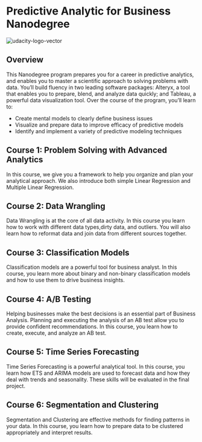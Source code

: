 # Predictive Analytic for Business Nanodegree
![udacity-logo-vector](https://user-images.githubusercontent.com/16072216/140942378-0c5785cf-4be0-449b-9633-d599d5e0f0a8.jpg)

## Overview
This Nanodegree program prepares you for a career in predictive analytics, and enables you to master a scientific approach to solving problems with data. You’ll build fluency in two leading
software packages: Alteryx, a tool that enables you to prepare, blend, and analyze data quickly; and Tableau, a powerful data visualization tool. Over the course of the program, you’ll learn to:

- Create mental models to clearly define business issues 
- Visualize and prepare data to improve efficacy of predictive models
- Identify and implement a variety of predictive modeling techniques

## Course 1: Problem Solving with Advanced Analytics
In this course, we give you a framework to help you organize and plan your analytical approach. We also introduce both simple Linear Regression and Multiple Linear Regression.

## Course 2: Data Wrangling
Data Wrangling is at the core of all data activity. In this course you learn how to work with different data types,dirty data, and outliers. You will also learn how to reformat data and join data from different sources
together.

## Course 3: Classification Models
Classification models are a powerful tool for business analyst. In this course, you learn more about binary and non-binary classification models and how to use them to drive business insights.

## Course 4: A/B Testing
Helping businesses make the best decisions is an essential part of Business Analysis. Planning and executing the analysis of an AB test allow you to provide confident recommendations. In this course, you learn how to create, execute, and analyze an AB test.

## Course 5: Time Series Forecasting
Time Series Forecasting is a powerful analytical tool. In this course, you learn how ETS and ARIMA models are used to forecast data and how they deal with trends and seasonality. These skills will be evaluated in the final project.

## Course 6: Segmentation and Clustering
Segmentation and Clustering are effective methods for finding patterns in your data. In this course, you learn how to prepare data to be clustered appropriately and interpret results.
